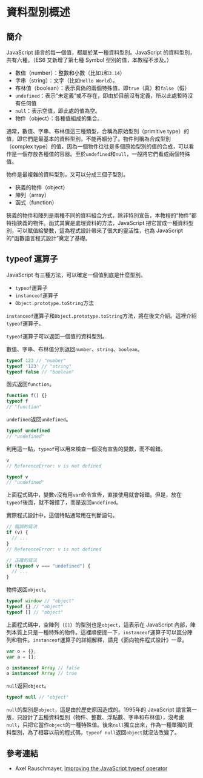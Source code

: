 # 資料型別概述

## 簡介

JavaScript 語言的每一個值，都屬於某一種資料型別。JavaScript 的資料型別，共有六種。（ES6 又新增了第七種 Symbol 型別的值，本教程不涉及。）

- 數值（number）：整數和小數（比如`1`和`3.14`）
- 字串（string）：文字（比如`Hello World`）。
- 布林值（boolean）：表示真偽的兩個特殊值，即`true`（真）和`false`（假）
- `undefined`：表示“未定義”或不存在，即由於目前沒有定義，所以此處暫時沒有任何值
- `null`：表示空值，即此處的值為空。
- 物件（object）：各種值組成的集合。

通常，數值、字串、布林值這三種類型，合稱為原始型別（primitive type）的值，即它們是最基本的資料型別，不能再細分了。物件則稱為合成型別（complex type）的值，因為一個物件往往是多個原始型別的值的合成，可以看作是一個存放各種值的容器。至於`undefined`和`null`，一般將它們看成兩個特殊值。

物件是最複雜的資料型別，又可以分成三個子型別。

- 狹義的物件（object）
- 陣列（array）
- 函式（function）

狹義的物件和陣列是兩種不同的資料組合方式，除非特別宣告，本教程的“物件”都特指狹義的物件。函式其實是處理資料的方法，JavaScript 把它當成一種資料型別，可以賦值給變數，這為程式設計帶來了很大的靈活性，也為 JavaScript 的“函數語言程式設計”奠定了基礎。

## typeof 運算子

JavaScript 有三種方法，可以確定一個值到底是什麼型別。

- `typeof`運算子
- `instanceof`運算子
- `Object.prototype.toString`方法

`instanceof`運算子和`Object.prototype.toString`方法，將在後文介紹。這裡介紹`typeof`運算子。

`typeof`運算子可以返回一個值的資料型別。

數值、字串、布林值分別返回`number`、`string`、`boolean`。

```javascript
typeof 123 // "number"
typeof '123' // "string"
typeof false // "boolean"
```

函式返回`function`。

```javascript
function f() {}
typeof f
// "function"
```

`undefined`返回`undefined`。

```javascript
typeof undefined
// "undefined"
```

利用這一點，`typeof`可以用來檢查一個沒有宣告的變數，而不報錯。

```javascript
v
// ReferenceError: v is not defined

typeof v
// "undefined"
```

上面程式碼中，變數`v`沒有用`var`命令宣告，直接使用就會報錯。但是，放在`typeof`後面，就不報錯了，而是返回`undefined`。

實際程式設計中，這個特點通常用在判斷語句。

```javascript
// 錯誤的寫法
if (v) {
  // ...
}
// ReferenceError: v is not defined

// 正確的寫法
if (typeof v === "undefined") {
  // ...
}
```

物件返回`object`。

```javascript
typeof window // "object"
typeof {} // "object"
typeof [] // "object"
```

上面程式碼中，空陣列（`[]`）的型別也是`object`，這表示在 JavaScript 內部，陣列本質上只是一種特殊的物件。這裡順便提一下，`instanceof`運算子可以區分陣列和物件。`instanceof`運算子的詳細解釋，請見《面向物件程式設計》一章。

```javascript
var o = {};
var a = [];

o instanceof Array // false
a instanceof Array // true
```

`null`返回`object`。

```javascript
typeof null // "object"
```

`null`的型別是`object`，這是由於歷史原因造成的。1995年的 JavaScript 語言第一版，只設計了五種資料型別（物件、整數、浮點數、字串和布林值），沒考慮`null`，只把它當作`object`的一種特殊值。後來`null`獨立出來，作為一種單獨的資料型別，為了相容以前的程式碼，`typeof null`返回`object`就沒法改變了。

## 參考連結

- Axel Rauschmayer, [Improving the JavaScript typeof operator](http://www.2ality.com/2011/11/improving-typeof.html)
